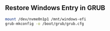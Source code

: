 ## Restore Windows Entry in GRUB
```bash
mount /dev/nvme0n1p1 /mnt/windows-efi
grub-mkconfig -o /boot/grub/grub.cfg

